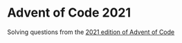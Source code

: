 # Advent of Code 2021

Solving questions from the [2021 edition of Advent of Code](https://adventofcode.com/2021)
